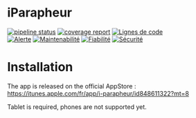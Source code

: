 iParapheur
=============

[![pipeline status](https://gitlab.libriciel.fr/i-parapheur/iParapheur-iOS/badges/develop/pipeline.svg)](https://gitlab.libriciel.fr/i-parapheur/iParapheur-iOS/commits/develop) [![coverage report](https://gitlab.libriciel.fr/i-parapheur/iParapheur-iOS/badges/develop/coverage.svg)](https://gitlab.libriciel.fr/i-parapheur/iParapheur-iOS/commits/develop) [![Lignes de code](https://sonarqube.libriciel.fr/api/project_badges/measure?project=iParapheur-iOS&metric=ncloc)](https://sonarqube.libriciel.fr/dashboard?id=iParapheur-iOS)  
[![Alerte](https://sonarqube.libriciel.fr/api/project_badges/measure?project=iParapheur-iOS&metric=alert_status)](https://sonarqube.libriciel.fr/dashboard?id=iParapheur-iOS) [![Maintenabilité](https://sonarqube.libriciel.fr/api/project_badges/measure?project=iParapheur-iOS&metric=sqale_rating)](https://sonarqube.libriciel.fr/dashboard?id=iParapheur-iOS) [![Fiabilité](https://sonarqube.libriciel.fr/api/project_badges/measure?project=iParapheur-iOS&metric=reliability_rating)](https://sonarqube.libriciel.fr/dashboard?id=iParapheur-iOS) [![Sécurité](https://sonarqube.libriciel.fr/api/project_badges/measure?project=iParapheur-iOS&metric=security_rating)](https://sonarqube.libriciel.fr/dashboard?id=iParapheur-iOS)


# Installation

The app is released on the official AppStore :  
https://itunes.apple.com/fr/app/i-parapheur/id848611322?mt=8

Tablet is required, phones are not supported yet.

